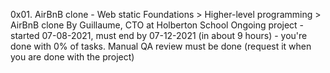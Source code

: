 0x01. AirBnB clone - Web static
 Foundations > Higher-level programming > AirBnB clone
 By Guillaume, CTO at Holberton School
 Ongoing project - started 07-08-2021, must end by 07-12-2021 (in about 9 hours) - you're done with 0% of tasks.
 Manual QA review must be done (request it when you are done with the project)
 